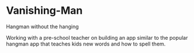 # Vanishing-Man
Hangman without the hanging

Working with a pre-school teacher on building an app similar to the popular hangman app that teaches kids new words and how to spell them.
